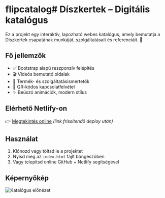 # flipcatalog# Díszkertek – Digitális katalógus

Ez a projekt egy interaktív, lapozható webes katalógus, amely bemutatja a Díszkertek csapatának munkáját, szolgáltatásait és referenciáit. 🌿

## Fő jellemzők

- ✅ Bootstrap alapú reszponzív felépítés
- 🎬 Videós bemutató oldalak
- 🌱 Termék- és szolgáltatásismertetők
- 📲 QR-kódos kapcsolatfelvétel
- ✨ Beúszó animációk, modern stílus

## Elérhető Netlify-on

👉 [Megtekintés online](https://<netlify-link-helye>) *(link frissítendő deploy után)*

## Használat

1. Klónozd vagy töltsd le a projektet
2. Nyisd meg az `index.html` fájlt böngészőben
3. Vagy telepítsd online GitHub + Netlify segítségével

## Képernyőkép

![Katalógus előnézet](./assets/img/readme-preview.png)